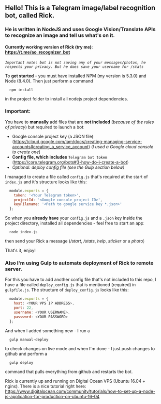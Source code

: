 ## Hello! This is a Telegram image/label recognition bot, called Rick.
### He is written in NodeJS and uses Google Vision/Translate APIs to recognize an image and tell us what's on it.
#### Currently working version of Rick (try me): https://t.me/ao_recognizer_bot
*`Important note: bot is not saving any of your messages/photos, he respects your privacy. But he does save your username for /stats`*


To **get started** - you must have installed NPM (my version is 5.3.0) and Node (8.4.0).
Then just perform a command
```
  npm install
```
in the project folder to install all nodejs project dependencies.

### Important:
You have to **manually** add files that are **not included** (*because of the rules of privacy*) but required to launch a bot:
* Google console project key (a JSON file) (https://cloud.google.com/iam/docs/creating-managing-service-accounts#creating_a_service_account) (*I used a Google cloud console to create one*)
* **Config file, which includes** `Telegram bot token` (https://core.telegram.org/bots#3-how-do-i-create-a-bot)
* *Optional: deploy config file (see the Gulp section below)*

I managed to create a file called `config.js` that's required at the start of
`index.js` and it's structure looks like this:

```javascript
  module.exports = {
    token: '<Your Telegram token>',
    projectId: '<Google console project ID>',
    keyFilename: '<Path to google service key *.json>'
  };
```


So when you **already have** your `config.js` and a `.json` key inside the project directory,
installed all dependencies - feel free to start an app:
```
  node index.js
```
then send your Rick a message (*/start*, */stats*, *help*, *sticker* or a *photo*)

That's it, enjoy!

### Also I'm using Gulp to automate deployment of Rick to remote server.
For this you have to add another config file that's not included to this repo, I have a file called `deploy_config.js` that is mentioned (required) in `gulpfile.js`.
The structure of `deploy_config.js` looks like this:
``` javascript
  module.exports = {
    host: <YOUR VPS IP ADDRESS>,
    port: 22,
    username: <YOUR USERNAME>,
    password: <YOUR PASSWORD>
  };
```
And when I added something new - I run a
```
  gulp manual-deploy
```
to check changes on live mode and when I'm done - I just push changes to github and perform a
```
  gulp deploy
```
command that pulls everything from github and restarts the bot.

Rick is currently up and running on Digital Ocean VPS (Ubuntu 16.04 + nginx).
There is a nice tutorial right here: https://www.digitalocean.com/community/tutorials/how-to-set-up-a-node-js-application-for-production-on-ubuntu-16-04
